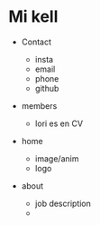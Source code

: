 # Mi kell

- Contact

  - insta
  - email
  - phone
  - github

- members

  - lori es en CV

- home

  - image/anim
  - logo

- about
  - job description
  -
